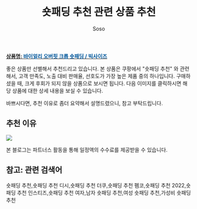 ﻿---
layout: post
title:  "숏패딩 추천 관련 상품 추천"
author: Soso
categories: [ 패션의류 ]
tags: [숏패딩 추천,숏패딩 추천 디시,숏패딩 추천 더쿠,숏패딩 추천 펨코,숏패딩 추천 2022,숏패딩 추천 인스티즈,숏패딩 추천 여자,남자 숏패딩 추천,여성 숏패딩 추천,가성비 숏패딩 추천]
image: https://ads-partners.coupang.com/image1/UotrYE-1cgONEt3PUmsUNHNL4-YECSTQvjB49WNQz-l1gu7tUoNk0XtZ2dcvY1duBx1oiQoMu8JHulYLVXJw2ZYPdz3pdCiOIjsrcssGbZsb95QM1Ta0hYAwXiDYg9tS8ygjwTZ9tUn3f-E_iNqfKhLLU9uI0OzxLv25AVBsGvjl0xlSQuio4BS23kHRc9P3jOa7MW_aGM1UjOeOiPGCZCbB4_mPEXKhwA7WyEtTxqL7fSM2fb3yepmZuSOqJubOF1L5jrSA4OzFA0O3Ku300allN4diLMczmSmy7XRyjPiu 
description: "쿠팡에서 숏패딩 추천 관련 상품으로 가장 고객 선호도가 높은 제품 중 하나입니다."
---

<a href="https://link.coupang.com/re/AFFSDP?lptag=AF5673682&pageKey=7578991029&itemId=20002952529&vendorItemId=87122173492&traceid=V0-153-36756f72106da23b&requestid=20231116173810497315314907&token=31850C%7CMIXED"><b>상품명: <font color='#01579B'>바이얼리 오버핏 크롭 숏패딩 / 빅사이즈</font></b></a>

좋은 상품만 선별해서 추천드리고 있습니다.
본 상품은 쿠팡에서 "숏패딩 추천" 와 관련해서, 고객 만족도, 노출 대비 판매율, 선호도가 가장 높은 제품 중의 하나입니다.
구매하셨을 때, 크게 후회가 되지 않을 상품으로 보시면 됩니다. 
다음 이미지를 클릭하시면 해당 상품에 대한 상세 내용을 보실 수 있습니다.

바쁘시다면, 추천 이유로 좀더 요약해서 설명드렸으니, 참고 부탁드립니다.

## 추천 이유 

<a href="https://link.coupang.com/re/AFFSDP?lptag=AF5673682&pageKey=7578991029&itemId=20002952529&vendorItemId=87122173492&traceid=V0-153-36756f72106da23b&requestid=20231116173810497315314907&token=31850C%7CMIXED"><img src="https://thumbnail6.coupangcdn.com/thumbnails/remote/q89/image/vendor_inventory/ddd0/d92355398737ef16a7e0a490dc90b9caae36f12c61993cd54716fba9ff87.jpg"></a> 

본 블로그는 파트너스 활동을 통해 일정액의 수수료를 제공받을 수 있습니다.

## 참고: 관련 검색어    
숏패딩 추천,숏패딩 추천 디시,숏패딩 추천 더쿠,숏패딩 추천 펨코,숏패딩 추천 2022,숏패딩 추천 인스티즈,숏패딩 추천 여자,남자 숏패딩 추천,여성 숏패딩 추천,가성비 숏패딩 추천